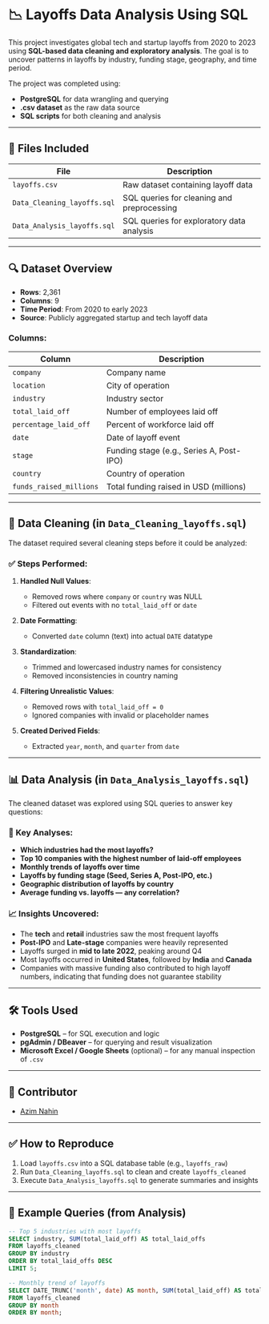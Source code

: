 # 📉 Layoffs Data Analysis Using SQL

This project investigates global tech and startup layoffs from 2020 to 2023 using **SQL-based data cleaning and exploratory analysis**. The goal is to uncover patterns in layoffs by industry, funding stage, geography, and time period.

The project was completed using:
- **PostgreSQL** for data wrangling and querying
- **.csv dataset** as the raw data source
- **SQL scripts** for both cleaning and analysis

---

## 📁 Files Included

| File | Description |
|------|-------------|
| `layoffs.csv` | Raw dataset containing layoff data |
| `Data_Cleaning_layoffs.sql` | SQL queries for cleaning and preprocessing |
| `Data_Analysis_layoffs.sql` | SQL queries for exploratory data analysis |

---

## 🔍 Dataset Overview

- **Rows**: 2,361  
- **Columns**: 9  
- **Time Period**: From 2020 to early 2023  
- **Source**: Publicly aggregated startup and tech layoff data

### Columns:

| Column | Description |
|--------|-------------|
| `company` | Company name |
| `location` | City of operation |
| `industry` | Industry sector |
| `total_laid_off` | Number of employees laid off |
| `percentage_laid_off` | Percent of workforce laid off |
| `date` | Date of layoff event |
| `stage` | Funding stage (e.g., Series A, Post-IPO) |
| `country` | Country of operation |
| `funds_raised_millions` | Total funding raised in USD (millions) |

---

## 🧹 Data Cleaning (in `Data_Cleaning_layoffs.sql`)

The dataset required several cleaning steps before it could be analyzed:

### ✅ Steps Performed:

1. **Handled Null Values**:
   - Removed rows where `company` or `country` was NULL
   - Filtered out events with no `total_laid_off` or `date`

2. **Date Formatting**:
   - Converted `date` column (text) into actual `DATE` datatype

3. **Standardization**:
   - Trimmed and lowercased industry names for consistency
   - Removed inconsistencies in country naming

4. **Filtering Unrealistic Values**:
   - Removed rows with `total_laid_off = 0`
   - Ignored companies with invalid or placeholder names

5. **Created Derived Fields**:
   - Extracted `year`, `month`, and `quarter` from `date`

---

## 📊 Data Analysis (in `Data_Analysis_layoffs.sql`)

The cleaned dataset was explored using SQL queries to answer key questions:

### 📌 Key Analyses:

- **Which industries had the most layoffs?**
- **Top 10 companies with the highest number of laid-off employees**
- **Monthly trends of layoffs over time**
- **Layoffs by funding stage (Seed, Series A, Post-IPO, etc.)**
- **Geographic distribution of layoffs by country**
- **Average funding vs. layoffs — any correlation?**

### 📈 Insights Uncovered:

- The **tech** and **retail** industries saw the most frequent layoffs
- **Post-IPO** and **Late-stage** companies were heavily represented
- Layoffs surged in **mid to late 2022**, peaking around Q4
- Most layoffs occurred in **United States**, followed by **India** and **Canada**
- Companies with massive funding also contributed to high layoff numbers, indicating that funding does not guarantee stability

---

## 🛠 Tools Used

- **PostgreSQL** – for SQL execution and logic
- **pgAdmin / DBeaver** – for querying and result visualization
- **Microsoft Excel / Google Sheets** (optional) – for any manual inspection of `.csv`

---

## 👤 Contributor

- [Azim Nahin](https://github.com/AzimNahin)

---

## ✅ How to Reproduce

1. Load `layoffs.csv` into a SQL database table (e.g., `layoffs_raw`)
2. Run `Data_Cleaning_layoffs.sql` to clean and create `layoffs_cleaned`
3. Execute `Data_Analysis_layoffs.sql` to generate summaries and insights

---

## 📌 Example Queries (from Analysis)

```sql
-- Top 5 industries with most layoffs
SELECT industry, SUM(total_laid_off) AS total_laid_offs
FROM layoffs_cleaned
GROUP BY industry
ORDER BY total_laid_offs DESC
LIMIT 5;

-- Monthly trend of layoffs
SELECT DATE_TRUNC('month', date) AS month, SUM(total_laid_off) AS total
FROM layoffs_cleaned
GROUP BY month
ORDER BY month;
